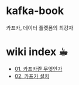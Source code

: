# kafka-book
카프카, 데이터 플랫폼의 최강자
<br>

# wiki index ☕︎
- [01. 카프카란 무엇인가](https://github.com/KOO-YS/kafka-book/wiki/01.-%EC%B9%B4%ED%94%84%EC%B9%B4%EB%9E%80-%EB%AC%B4%EC%97%87%EC%9D%B8%EA%B0%80)
- [02. 카프카 설치](https://github.com/KOO-YS/kafka-book/wiki/02.-%EC%B9%B4%ED%94%84%EC%B9%B4-%EC%84%A4%EC%B9%98)
